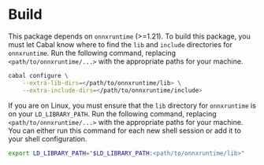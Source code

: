 # Build

This package depends on `onnxruntime` (>=1.21).
To build this package, you must let Cabal know where to find the `lib` and `include` directories for `onnxruntime`.
Run the following command, replacing `<path/to/onnxruntime/...>` with the appropriate paths for your machine.

```sh
cabal configure \
    --extra-lib-dirs=</path/to/onnxruntime/lib> \
    --extra-include-dirs=</path/to/onnxruntime/include>
```

If you are on Linux, you must ensure that the `lib` directory for `onnxruntime` is on your `LD_LIBRARY_PATH`.
Run the following command, replacing `<path/to/onnxruntime/...>` with the appropriate paths for your machine.
You can either run this command for each new shell session or add it to your shell configuration.

```sh
export LD_LIBRARY_PATH="$LD_LIBRARY_PATH:<path/to/onnxruntime/lib>"
```
